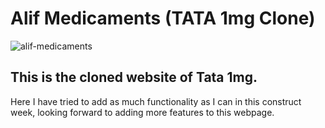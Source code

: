 # Alif Medicaments (TATA 1mg Clone)

![alif-medicaments](https://github.com/Mdzaidsiddique/Alif-Medicaments-Tata-1mg-Clone-/assets/87862008/397de397-73bc-4915-8661-a778dc8c02e1)


## This is the cloned website of Tata 1mg.
Here I have tried to add as much functionality as I can in this construct week, looking forward to adding more features to this webpage.
